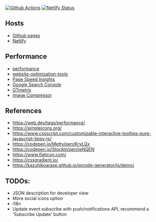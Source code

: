 
[![Github Actions](https://github.com/chendachao/chendachao.github.io/workflows/Github%20Actions/badge.svg)](https://github.com/chendachao/chendachao.github.io/actions)
[![Netlify Status](https://api.netlify.com/api/v1/badges/f38782ce-8baa-4295-aa71-12c5ce788b8a/deploy-status)](https://app.netlify.com/sites/chenlarrydachao/deploys)

## Hosts
- [Github pages](https://chendachao.github.io/)
- [Netlify](https://chenlarrydachao.netlify.com/)

## Performance
- [performance](https://developers.google.com/web/fundamentals/performance/why-performance-matters)
- [website-optimization-tools](https://www.crazyegg.com/blog/website-optimization-tools/)
- [Page Speed Insights](https://developers.google.com/speed/pagespeed/insights)
- [Google Search Console](https://search.google.com/search-console)
- [GTmetrix](https://gtmetrix.com)
- [Image Compressor](https://imagecompressor.com/)

## References
- https://web.dev/tags/performance/
- https://simpleicons.org/
- https://www.cssscript.com/customizable-interactive-tooltips-pure-javascript-tippy-js/
- https://codepen.io/Metty/pen/KrvLQx
- https://codepen.io/Stockin/pen/jeNQEN
- https://www.flaticon.com/
- https://cssgradient.io/
- https://kazuhikoarase.github.io/qrcode-generator/js/demo/

## TODOs:
- JSON description for developer view
- More social icons option
- i18n
- Update event subscribe with push/notifications API, recommend a 'Subscribe Update' button

